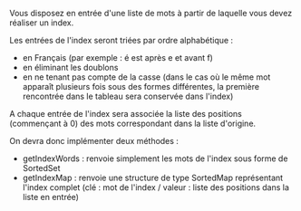 Vous disposez en entrée d'une liste de mots à partir de laquelle vous devez réaliser un index.

Les entrées de l'index seront triées par ordre alphabétique :

* en Français (par exemple : é est après e et avant f)
* en éliminant les doublons
* en ne tenant pas compte de la casse (dans le cas où le même mot apparaît plusieurs fois sous des formes différentes, la première rencontrée dans le tableau sera conservée dans l'index)

A chaque entrée de l'index sera associée la liste des positions (commençant à 0) des mots correspondant dans la liste d'origine.

On devra donc implémenter deux méthodes :

* getIndexWords : renvoie simplement les mots de l'index sous forme de SortedSet
* getIndexMap : renvoie une structure de type SortedMap représentant l'index complet (clé : mot de l'index / valeur : liste des positions dans la liste en entrée)

